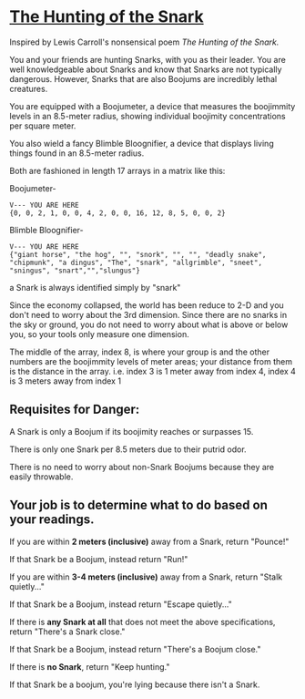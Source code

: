 # [The Hunting of the Snark](https://www.codewars.com/kata/the-hunting-of-the-snark "https://www.codewars.com/kata/64559f6100c679005842bc77")

Inspired by Lewis Carroll's nonsensical poem *The Hunting of the Snark.*

You and your friends are hunting Snarks, with you as their leader. You are well knowledgeable about Snarks and know that Snarks are not
typically dangerous. However, Snarks that are also Boojums are incredibly lethal creatures.

You are equipped with a Boojumeter, a device that measures the boojimmity levels in an 8.5-meter radius, showing individual boojimity
concentrations per square meter.

You also wield a fancy Blimble Bloognifier, a device that displays living things found in an 8.5-meter radius.

Both are fashioned in length 17 arrays in a matrix like this:

Boojumeter-

 ```
 V--- YOU ARE HERE
{0, 0, 2, 1, 0, 0, 4, 2, 0, 0, 16, 12, 8, 5, 0, 0, 2}
 ```

Blimble Bloognifier-

 ```
 V--- YOU ARE HERE 
{"giant horse", "the hog", "", "snork", "", "", "deadly snake", "chipmunk", "a dingus", "The", "snark", "allgrimble", "sneet", "sningus", "snart","","slungus"}
 ```

a Snark is always identified simply by "snark"

Since the economy collapsed, the world has been reduce to 2-D and you don't need to worry about the 3rd dimension. Since there are no snarks
in the sky or ground, you do not need to worry about what is above or below you, so your tools only measure one dimension.

The middle of the array, index 8, is where your group is and the other numbers are the boojimmity levels of meter areas; your distance from
them is the distance in the array. i.e. index 3 is 1 meter away from index 4, index 4 is 3 meters away from index 1

Requisites for Danger:
--------------------------

A Snark is only a Boojum if its boojimity reaches or surpasses 15.

There is only one Snark per 8.5 meters due to their putrid odor.

There is no need to worry about non-Snark Boojums because they are easily throwable.


Your job is to determine what to do based on your readings.
-----------------------

If you are within **2 meters (inclusive)** away from a Snark, return "Pounce!"

If that Snark be a Boojum, instead return "Run!"

If you are within **3-4 meters (inclusive)** away from a Snark, return "Stalk quietly..."

If that Snark be a Boojum, instead return "Escape quietly..."

If there is **any Snark at all** that does not meet the above specifications, return "There's a Snark close."

If that Snark be a Boojum, instead return "There's a Boojum close."

If there is **no Snark**, return "Keep hunting."

If that Snark be a boojum, you're lying because there isn't a Snark.